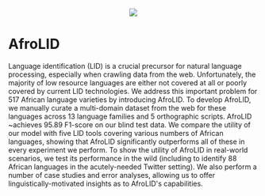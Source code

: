 <p align="center">
    <br>
    <img src="./images/afrolid_logo.png"/>
    <br>
<p>

#  AfroLID
Language identification (LID) is a crucial precursor for natural language processing, especially when crawling data from the web. Unfortunately, the majority of low resource languages are either not covered at all or poorly covered by current LID technologies. We address this important problem for 517 African language varieties by introducing AfroLID. To develop AfroLID, we manually curate a multi-domain dataset from the web for these languages across 13 language families and 5 orthographic scripts. AfroLID ~achieves 95.89 F1-score on our blind test data. We compare the utility of our model with five LID tools covering various numbers of African languages, showing that AfroLID significantly outperforms all of these in every experiment we perform. To show the utility of AfroLID in real-world scenarios, we test its performance in the wild (including to identify 88 African languages in the acutely-needed Twitter setting). We also perform a number of case studies and error analyses, allowing us to offer linguistically-motivated insights as to AfroLID's capabilities.
